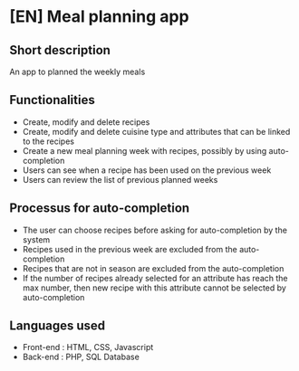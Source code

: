 # [EN] Meal planning app

## Short description

An app to planned the weekly meals

## Functionalities

* Create, modify and delete recipes
* Create, modify and delete cuisine type and attributes that can be linked to the recipes
* Create a new meal planning week with recipes, possibly by using auto-completion
* Users can see when a recipe has been used on the previous week
* Users can review the list of previous planned weeks

## Processus for auto-completion

* The user can choose recipes before asking for auto-completion by the system
* Recipes used in the previous week are excluded from the auto-completion
* Recipes that are not in season are excluded from the auto-completion
* If the number of recipes already selected for an attribute has reach the max number, then new recipe with this attribute cannot be selected by auto-completion

## Languages used

* Front-end : HTML, CSS, Javascript 
* Back-end : PHP, SQL Database